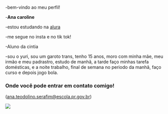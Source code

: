 -bem-vindo ao meu perfil!

-**Ana caroline**

-estou estudando na [alura](https://www.alura.com.br/)

-me segue no insta e no tik tok! 
 
-Aluno da cintia

-sou o yuri, sou um garoto trans, tenho 15 anos, moro com minha mãe, meu irmão e meu padrastro, estudo de manhã, a tarde faço minhas tarefa domésticas, e a noite trabalho, final de semana no periodo da manhã, faço curso e depois jogo bola.

### Onde você pode entrar em contato comigo!

(ana.teodolino.serafim@escola.pr.gov.br)

![](https://media1.tenor.com/m/N-i1D73U5mYAAAAC/hariel-hariel-mc.gif)

